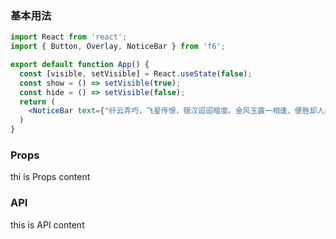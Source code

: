 <div class="block-panel">
<h3>基本用法</h3>

```jsx
import React from 'react';
import { Button, Overlay, NoticeBar } from 'f6';

export default function App() {
  const [visible, setVisible] = React.useState(false);
  const show = () => setVisible(true);
  const hide = () => setVisible(false);
  return (
    <NoticeBar text={"纤云弄巧，飞星传恨，银汉迢迢暗度。金风玉露一相逢，便胜却人间无数。"}></NoticeBar>
  )
}
```
</div>
<div class="block-panel">

<h3>Props</h3>

thi is Props content


</div>
<div class="block-panel">

<h3>API</h3>

this is API content
</div>